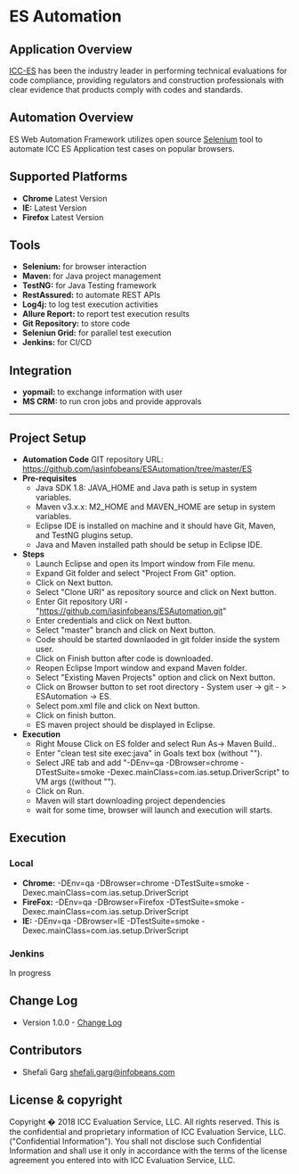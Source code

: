 # ES Automation

## Application Overview
[ICC-ES](https://myportal.icc-es.org/) has been the industry leader in performing technical evaluations for code compliance, providing regulators and construction professionals with clear evidence that products comply with codes and standards.

## Automation Overview
ES Web Automation Framework utilizes open source [Selenium](http://seleniumhq.org/) tool to automate ICC ES Application test cases on popular browsers.

## Supported Platforms
- **Chrome** Latest Version
- **IE:** Latest Version
- **Firefox** Latest Version


## Tools
- **Selenium:** for browser interaction 
- **Maven:** for Java project management  
- **TestNG:** for Java Testing framework 
- **RestAssured:** to automate REST APIs
- **Log4j:** to log test execution activities
- **Allure Report:** to report test execution results
- **Git Repository:** to store code
- **Seleniun Grid:** for parallel test execution
- **Jenkins:** for CI/CD

## Integration
- **yopmail:** to exchange information with user
- **MS CRM:** to run cron jobs and provide approvals

---

## Project Setup
- **Automation Code** 
   GIT repository URL: https://github.com/iasinfobeans/ESAutomation/tree/master/ES
- **Pre-requisites**
   - Java SDK 1.8: JAVA_HOME and Java path is setup in system variables.
   - Maven v3.x.x: M2_HOME and MAVEN_HOME are setup in system variables.
   - Eclipse IDE is installed on machine and it should have Git, Maven, and TestNG plugins setup.
   - Java and Maven installed path should be setup in Eclipse IDE.
- **Steps**
   - Launch Eclipse and open its Import window from File menu.
   - Expand Git folder and select "Project From Git" option.
   - Click on Next button.
   - Select "Clone URI" as repository source and click on Next button.
   - Enter Git repository URI - "https://github.com/iasinfobeans/ESAutomation.git"
   - Enter credentials and click on Next button.
   - Select "master" branch and click on Next button.
   - Code should be started downlaoded in git folder inside the system user.
   - Click on Finish button after code is downloaded.
   - Reopen Eclipse Import window and expand Maven folder.
   - Select "Existing Maven Projects" option and click on Next button.
   - Click on Browser button to set root directory - System user -> git - > ESAutomation -> ES.
   - Select pom.xml file and click on Next button.
   - Click on finish button.
   - ES maven project should be displayed in Eclipse.
- **Execution**     
   - Right Mouse Click on ES folder and select Run As-> Maven Build..
   - Enter "clean test site exec:java" in Goals text box (without "").
   - Select JRE tab and add "-DEnv=qa -DBrowser=chrome -DTestSuite=smoke -Dexec.mainClass=com.ias.setup.DriverScript" to VM args ((without "").
   - Click on Run.
   - Maven will start downloading project dependencies
   - wait for some time, browser will launch and execution will starts.

## Execution
### Local 
- **Chrome:** -DEnv=qa -DBrowser=chrome -DTestSuite=smoke -Dexec.mainClass=com.ias.setup.DriverScript
- **FireFox:** -DEnv=qa -DBrowser=Firefox -DTestSuite=smoke -Dexec.mainClass=com.ias.setup.DriverScript
- **IE:** -DEnv=qa -DBrowser=IE -DTestSuite=smoke -Dexec.mainClass=com.ias.setup.DriverScript

### Jenkins
In progress 


## Change Log
- Version 1.0.0 - [Change Log](CHANGELOG.md)

## Contributors
- Shefali Garg <shefali.garg@infobeans.com>


## License & copyright
Copyright � 2018 ICC Evaluation Service, LLC.
All rights reserved.
This is the confidential and proprietary information of 
ICC Evaluation Service, LLC. ("Confidential Information").  You shall not
disclose such Confidential Information and shall use it only in
accordance with the terms of the license agreement you entered into
with ICC Evaluation Service, LLC.

